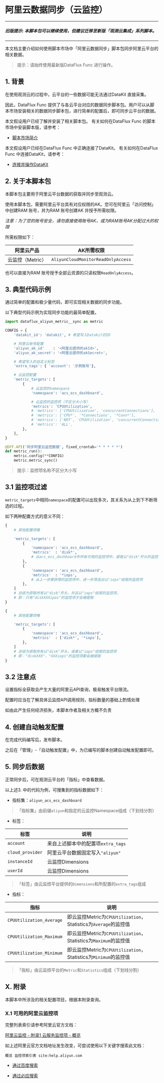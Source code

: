 # 阿里云数据同步（云监控）
---


##### 旧版提示: 本脚本包可以继续使用，但建议迁移至新版「观测云集成」系列脚本。

---

本文档主要介绍如何使用脚本市场中「阿里云数据同步」脚本包同步阿里云平台的相关数据。

> 提示：请始终使用最新版DataFlux Func 进行操作。

## 1. 背景

在使用观测云的过程中，云平台的一些数据可能无法通过DataKit 直接采集。

因此，DataFlux Func 提供了与各云平台对应的数据同步脚本包。用户可以从脚本市场安装相关的数据同步脚本包，进行简单的配置后，即可同步云平台的数据。

本文假设用户已经了解并安装了相关脚本包。
有关如何在DataFlux Func 的脚本市场中安装脚本版，请参考：

- [脚本市场简介](/dataflux-func/script-market-intro)

本文假设用户已经在DataFlux Func 中正确连接了DataKit。
有关如何在DataFlux Func 中连接DataKit，请参考：

- [连接并操作DataKit](/dataflux-func/connect-to-datakit)

## 2. 关于本脚本包

本脚本包主要用于阿里云平台数据的获取并同步至观测云。

使用本脚本包，需要阿里云平台具有对应权限的AK。您可在阿里云「访问控制」中创建RAM 账号，并为RAM 账号创建AK 并授予所需权限。

*注意：为了您的账号安全，请勿直接使用账号AK，或为RAM账号AK分配过大的权限*

所需权限如下：

| 阿里云产品       | AK所需权限                         |
| ---------------- | ---------------------------------- |
| 云监控（Metric） | `AliyunCloudMonitorReadOnlyAccess` |

也可以直接为RAM 账号授予全部云资源的只读权限`ReadOnlyAccess`。

## 3. 典型代码示例

通过简单的配置和极少量代码，即可实现相关数据的同步功能。

以下典型代码示例为实现同步功能的最简单配置。

```python
import dataflux_aliyun_metric__sync as metric

CONFIG = {
    'datakit_id': 'datakit', # 希望写入Datakit的ID

    # 阿里云账号配置
    'aliyun_ak_id'    : '<阿里云提供的akId>',
    'aliyun_ak_secret': '<阿里云提供的akSecret>',

    # 希望写入的自定义标签
    'extra_tags': { 'account': '示例账号'},

    # 云监控配置
    'metric_targets': [
        {
            # 云监控的namespace
            'namespace': 'acs_ecs_dashboard',

            # 云监控的监控项（不区分大小写）
            'metrics': 'CPUUtilization',                                     # 单个
            # 'metrics': ['CPUUtilization', 'concurrentConnections'],        # 多个
            # 'metrics': ['CPU*', '*Connections', '*Conn*'],                 # 前匹配，后匹配，前后匹配
            # 'metrics': ['NOT', 'CPUUtilization', 'concurrentConnections'], # 忽略
            # 'metrics': 'ALL',                                              # 全部
        },
    ],
}

@DFF.API('同步阿里云监控数据', fixed_crontab='* * * * *')
def metric_run():
    metric.config(**CONFIG)
    metric.metric_sync()
```

> 提示：监控项名称不区分大小写

## 3.1 监控项过滤

`metric_targets`中相同`namespace`的配置可以出现多次，其关系为从上到下不断筛选的过程。

如下两种配置方式的意义不同：

```python
{
    # 其他配置项略

    'metric_targets': [
        {
            'namespace': 'acs_ecs_dashboard',
            'metrics'  : 'disk*',
            # 从acs_ecs_dashboard中所有可用的监控项中，提取以"disk"开头的监控项
        },
        {
            'namespace': 'acs_ecs_dashboard',
            'metrics'  : '*iops',
            # 从上一步骤获得的监控项中，进一步筛选出以"iops"结尾的监控项
        },
    ]
    # 总结为获取所有以"disk"开头，并且以"iops"结尾的监控项。
    # 即：只有"diskXXXipos"的监控项才会被提取
}
```

```python
{
    # 其他配置项略

    'metric_targets': [
        {
            'namespace': 'acs_ecs_dashboard',
            'metrics'  : ['disk*', '*iops'],
        },
    ]
    # 总结为获取所有以"disk"开头，或者以"iops"结尾的监控项
    # 即："diskXXX"，"XXXiops"的监控项都会被提取
}
```

## 3.2 注意点

设置指标全获取会产生大量的阿里云API查询，极易触发平台限流。

配置时应当在了解具体云监控API调用规则，指标数量的基础上酌情处理

如由此产生任何经济损失，本脚本作者及相关方概不负责

## 4. 创建自动触发配置

在完成代码编写后，发布脚本。

之后在「管理」-「自动触发配置」中，为已编写的脚本创建自动触发配置即可。

## 5. 同步后数据

正常同步后，可在观测云平台的「指标」中查看数据。

以上述3. 中的代码为例，可搜集到的指标数据如下：

- 指标集：`aliyun_acs_ecs_dashboard`

> 「指标集」由前缀`aliyun`和指定的云监控Namespace组成（下划线分割）

- 标签：

| 标签             | 说明                               |
| ---------------- | ---------------------------------- |
| `account`        | 来自上述脚本中的配置项`extra_tags` |
| `cloud_provider` | 阿里云平台数据固定写入`"aliyun"`   |
| `instanceId`     | 云监控Dimensions                   |
| `userId`         | 云监控Dimensions                   |

> 「标签」由云监控平台提供的`Dimensions`和所配置的`extra_tags`组成

- 指标：

| 指标                     | 说明                                                            |
| ------------------------ | --------------------------------------------------------------- |
| `CPUUtilization_Average` | 即云监控Metric为`CPUUtilization`，Statistics为`Average`的监控值 |
| `CPUUtilization_Maximum` | 即云监控Metric为`CPUUtilization`，Statistics为`Maximum`的监控值 |
| `CPUUtilization_Minimum` | 即云监控Metric为`CPUUtilization`，Statistics为`Minimum`的监控值 |

> 「指标」由云监控平台的`Metric`和`Statistics`组成（下划线分割）

## X. 附录

本脚本中所涉及的相关配置项目，根据本附录查询。

### X.1 可用的阿里云监控项

完整列表索引请参考阿里云官方文档：

[阿里云监控 - 附录1 云服务监控项 - 概览](https://help.aliyun.com/document_detail/163515.html)

如上述阿里云官方文档地址发生改变，可尝试使用以下关键字搜索此文档：

```plain
概览 监控项索引表 site:help.aliyun.com
```

- [通过百度搜索](https://www.baidu.com/s?wd=概览+监控项索引表+site%3Ahelp.aliyun.com)

- [通过必应搜索](https://cn.bing.com/search?q=概览+监控项索引表+site%3Ahelp.aliyun.com&qs=n&form=QBLH&sp=-1&pq=概览+监控项索引表+site%3Ahelp.aliyun.com)
